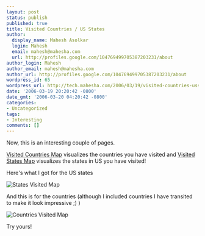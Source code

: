 ```yaml
---
layout: post
status: publish
published: true
title: Visited Countries / US States
author:
  display_name: Mahesh Asolkar
  login: Mahesh
  email: mahesh@mahesha.com
  url: http://profiles.google.com/104769499705387203231/about
author_login: Mahesh
author_email: mahesh@mahesha.com
author_url: http://profiles.google.com/104769499705387203231/about
wordpress_id: 65
wordpress_url: http://tech.mahesha.com/2006/03/19/visited-countries-usstates/
date: '2006-03-19 20:20:42 -0800'
date_gmt: '2006-03-20 04:20:42 -0800'
categories:
- Uncategorized
tags:
- Interesting
comments: []
---
```

<p>Now, this is an interesting couple of pages.</p>
<p><a href="http://douweosinga.com/projects/visitedcountries">Visited Countries Map</a> visualizes the countries you have visited and <a href="http://douweosinga.com/projects/visitedstates">Visited States Map</a> visualizes the states in US you have visited!</p>
<p>Here's what I got for the US states</p>
<p><img src="images/visited_us.gif" title="US States I have visited" alt="States Visited Map" /></p>
<p>And this is for the countries (although I included countries I have transited to make it look impressive ;) )</p>
<p><img src="images/visited_world.gif" title="Countries I have been in" alt="Countries Visited Map" /></p>
<p>Try yours!</p>
